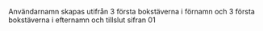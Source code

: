 Användarnamn skapas utifrån 3 första bokstäverna i förnamn och 3 första bokstäverna i efternamn och tillslut sifran 01 
